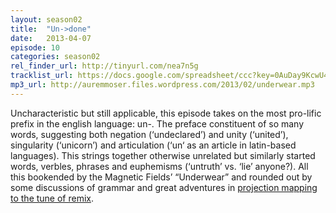 ```yaml
---
layout: season02
title:  "Un->done"
date:   2013-04-07
episode: 10
categories: season02
rel_finder_url: http://tinyurl.com/nea7n5g
tracklist_url: https://docs.google.com/spreadsheet/ccc?key=0AuDay9KcwU4YdHFBUWkyZUJkdGQtWUtUMnBRdXFFTGc#gid=20
mp3_url: http://auremmoser.files.wordpress.com/2013/02/underwear.mp3
---
```


Uncharacteristic but still applicable, this episode takes on the most pro-lific prefix in the english language: un-. The preface constituent of so many words, suggesting both negation (‘undeclared’) and unity (‘united’), singularity (‘unicorn’) and articulation (‘un‘ as an article in latin-based languages). This strings together otherwise unrelated but similarly started words, verbles, phrases and euphemisms (‘untruth’ vs. ‘lie’ anyone?). All this bookended by the Magnetic Fields’ “Underwear” and rounded out by some discussions of grammar and great adventures in [projection mapping to the tune of remix](http://www.stereogum.com/59171/magnetic_fields_offer_their_underwear_to_puma/franchises/commercial-appeal/).

